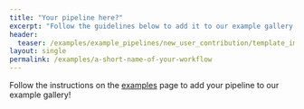 ```yaml
---
title: "Your pipeline here?"
excerpt: "Follow the guidelines below to add it to our example gallery!"
header:
  teaser: /examples/example_pipelines/new_user_contribution/template_img.png
layout: single
permalink: /examples/a-short-name-of-your-workflow
---
```


Follow the instructions on the [examples](/Porcupine/examples/) page to add your pipeline
to our example gallery!
